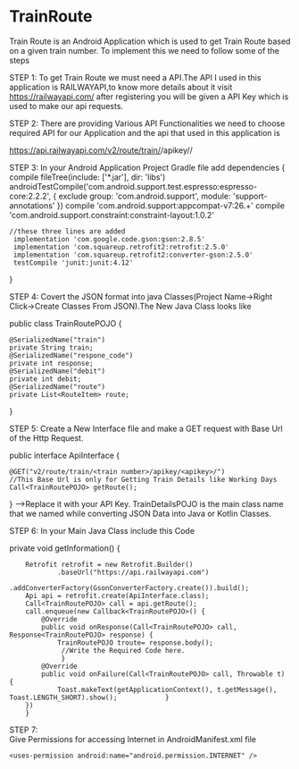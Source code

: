 # TrainRoute
Train Route is an Android Application which is used to get Train Route based on a given train number.
To implement this we need to follow some of the steps

STEP 1:
To get Train Route we must need a API.The API I used in this application is RAILWAYAPI,to know more details about it
visit  https://railwayapi.com/ 
after registering you will be given a API Key which is used to make our api requests.

STEP 2:
There are providing Various API Functionalities we need to choose required API for our Application and the api that used in this application is

https://api.railwayapi.com/v2/route/train/<train number>/apikey/<apikey>/
        
STEP 3:
In your Android Application Project Gradle file add
dependencies {
    compile fileTree(include: ['*.jar'], dir: 'libs')
    androidTestCompile('com.android.support.test.espresso:espresso-core:2.2.2', {
        exclude group: 'com.android.support', module: 'support-annotations'
    })
    compile 'com.android.support:appcompat-v7:26.+'
    compile 'com.android.support.constraint:constraint-layout:1.0.2'
 
    //these three lines are added 
     implementation 'com.google.code.gson:gson:2.8.5'
     implementation 'com.squareup.retrofit2:retrofit:2.5.0'
     implementation 'com.squareup.retrofit2:converter-gson:2.5.0'
     testCompile 'junit:junit:4.12'
}
        
STEP 4:
Covert the JSON format into java Classes(Project Name->Right Click->Create Classes From JSON).The New Java Class looks like

public class TrainRoutePOJO {
 
    @SerializedName("train")
    private String train;
    @SerializedName("respone_code")
    private int response;
    @SerializedName("debit")
    private int debit;
    @SerializedName("route")
    private List<RouteItem> route;
}


STEP 5:
Create a New Interface file and make a GET request with Base Url of the Http Request.

public interface ApiInterface {

    @GET("v2/route/train/<train number>/apikey/<apikey>/")
    //This Base Url is only for Getting Train Details like Working Days
    Call<TrainRoutePOJO> getRoute();
}
<apikey>-->Replace it with your API Key.
TrainDetailsPOJO is the main class name that we named while converting JSON Data into Java or Kotlin Classes.
        
STEP 6:
In your Main Java Class include this Code

private void getInformation() {

        Retrofit retrofit = new Retrofit.Builder()
                .baseUrl("https://api.railwayapi.com")
                .addConverterFactory(GsonConverterFactory.create()).build();
        Api api = retrofit.create(ApiInterface.class);
        Call<TrainRoutePOJO> call = api.getRoute();
        call.enqueue(new Callback<TrainRoutePOJO>() {
            @Override
            public void onResponse(Call<TrainRoutePOJO> call, Response<TrainRoutePOJO> response) {
                TrainRoutePOJO troute= response.body();
                 //Write the Required Code here.
                 }
            @Override
            public void onFailure(Call<TrainRoutePOJO> call, Throwable t) {
                Toast.makeText(getApplicationContext(), t.getMessage(), Toast.LENGTH_SHORT).show();            }
        })
        }
        
STEP 7:    
 Give Permissions for accessing Internet in AndroidManifest.xml file
  <!-- the internet permission --> 
    <uses-permission android:name="android.permission.INTERNET" />
